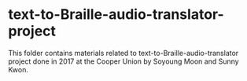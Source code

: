 # text-to-Braille-audio-translator-project
This folder contains materials related to text-to-Braille-audio-translator project done in 2017 at the Cooper Union by Soyoung Moon and Sunny Kwon.
